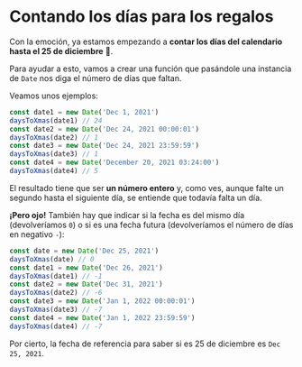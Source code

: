 # Contando los días para los regalos

Con la emoción, ya estamos empezando a **contar los días del calendario hasta el 25 de diciembre** 📆.

Para ayudar a esto, vamos a crear una función que pasándole una instancia de `Date` nos diga el número de días que faltan.

Veamos unos ejemplos:

```javascript
const date1 = new Date('Dec 1, 2021')
daysToXmas(date1) // 24
const date2 = new Date('Dec 24, 2021 00:00:01')
daysToXmas(date2) // 1
const date3 = new Date('Dec 24, 2021 23:59:59')
daysToXmas(date3) // 1
const date4 = new Date('December 20, 2021 03:24:00')
daysToXmas(date4) // 5
```

El resultado tiene que ser **un número entero** y, como ves, aunque falte un segundo hasta el siguiente día, se entiende que todavía falta un día.

**¡Pero ojo!** También hay que indicar si la fecha es del mismo día (devolveríamos `0`) o si es una fecha futura (devolveríamos el número de días en negativo `-`):

```javascript
const date = new Date('Dec 25, 2021')
daysToXmas(date) // 0
const date1 = new Date('Dec 26, 2021')
daysToXmas(date1) // -1
const date2 = new Date('Dec 31, 2021')
daysToXmas(date2) // -6
const date3 = new Date('Jan 1, 2022 00:00:01')
daysToXmas(date3) // -7
const date4 = new Date('Jan 1, 2022 23:59:59')
daysToXmas(date4) // -7
```

Por cierto, la fecha de referencia para saber si es 25 de diciembre es `Dec 25, 2021`.
